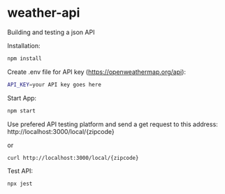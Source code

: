 # weather-api

Building and testing a json API

Installation:

```bash
npm install
```

Create .env file for API key (https://openweathermap.org/api):

```bash
API_KEY=your API key goes here
```

Start App:

```bash
npm start
```

Use prefered API testing platform and send a get request to this address:
http://localhost:3000/local/{zipcode}

or

```bash
curl http://localhost:3000/local/{zipcode}
```

Test API:

```bash
npx jest
```

